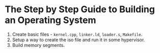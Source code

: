 # The Step by Step Guide to Building an Operating System

1. Create basic files - `kernel.cpp`, `linker.ld`, `loader.s`, `Makefile`.
2. Setup a way to create the iso file and run it in some hypervisor.
3. Build memory segments.
